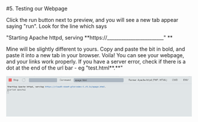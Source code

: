 #5. Testing our Webpage

Click the run button next to preview, and you will see a new tab appear saying "run". Look for the line which says

"Starting Apache httpd, serving **https://________________________" **

Mine will be slightly different to yours. Copy and paste the bit in bold, and paste it into a new tab in your browser.
Voila! You can see your webpage, and your links work properly. If you have a server error, check if there is a dot at the end of the url bar - eg 
"test.html**.**"

![apacheTest](apacheTest.PNG)